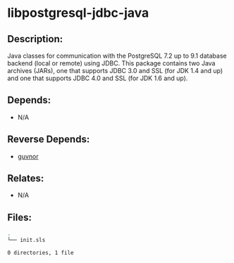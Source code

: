 # libpostgresql-jdbc-java

## Description:

Java classes for communication with the PostgreSQL 7.2 up to 9.1 database backend (local or remote) using JDBC. This package contains two Java archives (JARs), one that supports JDBC 3.0 and SSL (for JDK 1.4 and up) and one that supports JDBC 4.0 and SSL (for JDK 1.6 and up).

## Depends:

  -  N/A

## Reverse Depends:

  -  [guvnor](/salt/guvnor)

## Relates:

  -  N/A

## Files:

```bash
.
└── init.sls

0 directories, 1 file
```

